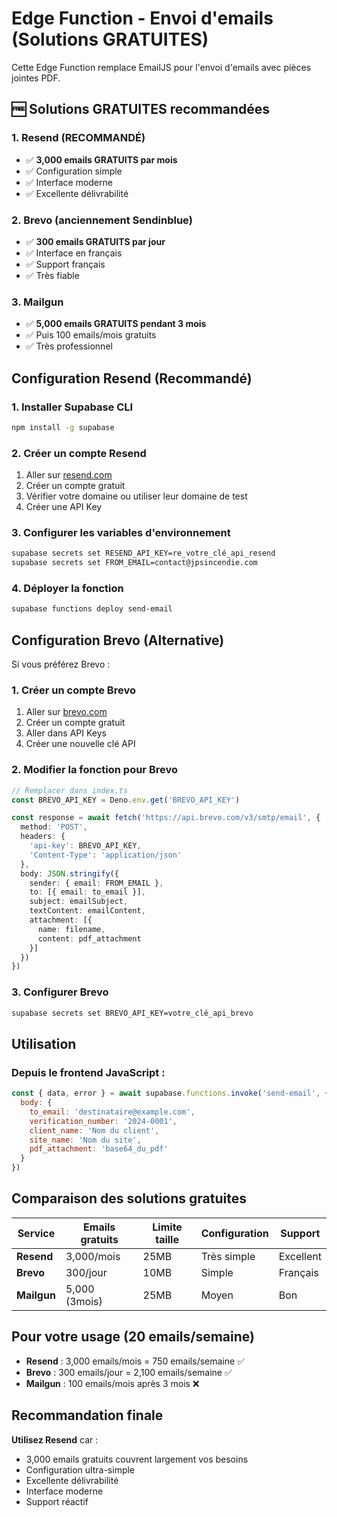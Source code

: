 # Edge Function - Envoi d'emails (Solutions GRATUITES)

Cette Edge Function remplace EmailJS pour l'envoi d'emails avec pièces jointes PDF.

## 🆓 Solutions GRATUITES recommandées

### 1. **Resend (RECOMMANDÉ)**
- ✅ **3,000 emails GRATUITS par mois**
- ✅ Configuration simple
- ✅ Interface moderne
- ✅ Excellente délivrabilité

### 2. **Brevo (anciennement Sendinblue)**
- ✅ **300 emails GRATUITS par jour**
- ✅ Interface en français
- ✅ Support français
- ✅ Très fiable

### 3. **Mailgun**
- ✅ **5,000 emails GRATUITS pendant 3 mois**
- ✅ Puis 100 emails/mois gratuits
- ✅ Très professionnel

## Configuration Resend (Recommandé)

### 1. Installer Supabase CLI
```bash
npm install -g supabase
```

### 2. Créer un compte Resend
1. Aller sur [resend.com](https://resend.com)
2. Créer un compte gratuit
3. Vérifier votre domaine ou utiliser leur domaine de test
4. Créer une API Key

### 3. Configurer les variables d'environnement
```bash
supabase secrets set RESEND_API_KEY=re_votre_clé_api_resend
supabase secrets set FROM_EMAIL=contact@jpsincendie.com
```

### 4. Déployer la fonction
```bash
supabase functions deploy send-email
```

## Configuration Brevo (Alternative)

Si vous préférez Brevo :

### 1. Créer un compte Brevo
1. Aller sur [brevo.com](https://brevo.com)
2. Créer un compte gratuit
3. Aller dans API Keys
4. Créer une nouvelle clé API

### 2. Modifier la fonction pour Brevo
```typescript
// Remplacer dans index.ts
const BREVO_API_KEY = Deno.env.get('BREVO_API_KEY')

const response = await fetch('https://api.brevo.com/v3/smtp/email', {
  method: 'POST',
  headers: {
    'api-key': BREVO_API_KEY,
    'Content-Type': 'application/json'
  },
  body: JSON.stringify({
    sender: { email: FROM_EMAIL },
    to: [{ email: to_email }],
    subject: emailSubject,
    textContent: emailContent,
    attachment: [{
      name: filename,
      content: pdf_attachment
    }]
  })
})
```

### 3. Configurer Brevo
```bash
supabase secrets set BREVO_API_KEY=votre_clé_api_brevo
```

## Utilisation

### Depuis le frontend JavaScript :
```javascript
const { data, error } = await supabase.functions.invoke('send-email', {
  body: {
    to_email: 'destinataire@example.com',
    verification_number: '2024-0001',
    client_name: 'Nom du client',
    site_name: 'Nom du site',
    pdf_attachment: 'base64_du_pdf'
  }
})
```

## Comparaison des solutions gratuites

| Service | Emails gratuits | Limite taille | Configuration | Support |
|---------|----------------|---------------|---------------|---------|
| **Resend** | 3,000/mois | 25MB | Très simple | Excellent |
| **Brevo** | 300/jour | 10MB | Simple | Français |
| **Mailgun** | 5,000 (3mois) | 25MB | Moyen | Bon |

## Pour votre usage (20 emails/semaine)

- **Resend** : 3,000 emails/mois = 750 emails/semaine ✅
- **Brevo** : 300 emails/jour = 2,100 emails/semaine ✅
- **Mailgun** : 100 emails/mois après 3 mois ❌

## Recommandation finale

**Utilisez Resend** car :
- 3,000 emails gratuits couvrent largement vos besoins
- Configuration ultra-simple
- Excellente délivrabilité
- Interface moderne
- Support réactif 